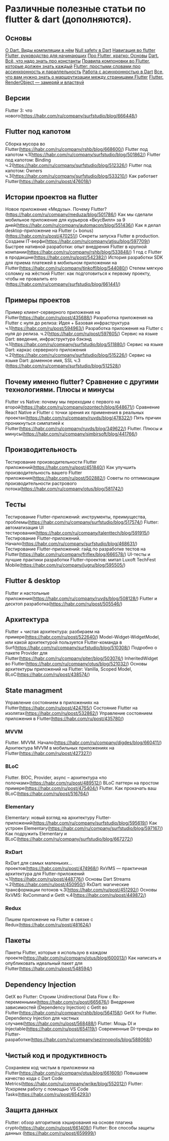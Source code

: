 # Различные полезные статьи по flutter & dart (дополняются).

## Основы
[О Dart. Виды компиляции в нём](https://surf.ru/pochemu-flutter-ispolzuet-dart-a-ne-kotlin-ili-javascript/)
[Null safety в Dart](https://habr.com/ru/post/513466/)
[Навигация во flutter](https://habr.com/ru/post/512072/)
[Flutter, руководство для начинающих](https://habr.com/ru/company/oleg-bunin/blog/460743/)
[Про Flutter, кратко: Основы](https://habr.com/ru/post/430918/)
[Dart. Всё, что надо знать про константы](https://habr.com/ru/post/501804/)
[Правила компоновки во Flutter, которые должен знать каждый](https://habr.com/ru/post/500210/)
[Flutter: простыми словами про ассинхронность и параллельность](https://habr.com/ru/post/654047/)
[Работа с асинхронностью в Dart](https://habr.com/ru/company/surfstudio/blog/539362/)
[Все, что вам нужно знать о маршрутизации между страницами Flutter](https://habr.com/ru/company/otus/blog/539190/)
[Flutter. RenderObject — замеряй и властвуй](https://habr.com/ru/company/surfstudio/blog/513070/)

## Версии
Flutter 3: что нового(https://habr.com/ru/company/surfstudio/blog/666448/)

## Flutter под капотом
Сборка мусора во Flutter(https://habr.com/ru/company/rshb/blog/668600/)
Flutter под капотом ч.1(https://habr.com/ru/company/surfstudio/blog/501862/)
Flutter под капотом: Binding ч.2(https://habr.com/ru/company/surfstudio/blog/512326/)
Flutter под капотом: Owners ч.3(https://habr.com/ru/company/surfstudio/blog/533210/)
Как работает Flutter(https://habr.com/ru/post/476018/)

## Истории проектов на flutter 
Новое приложение «Медузы». Почему Flutter?(https://habr.com/ru/company/meduza/blog/501786/)
Как мы сделали мобильное приложение для курьеров «ВкусВилл» за 9 дней(https://habr.com/ru/company/automacon/blog/551436/)
Как я делал desktop-приложение на Flutter (+ bonus)(https://habr.com/ru/post/470251/)
Секреты запуска Flutter в production. Создаем IT-верфи(https://habr.com/ru/company/atisu/blog/597709/)
Быстрее нативной разработки: опыт внедрения Flutter в крупной компании(https://habr.com/ru/company/rshb/blog/533848/)
1 год с Flutter в продакшне(https://habr.com/ru/post/542382/)
История разработки SDK для приема платежей в мобильном приложении на Flutter(https://habr.com/ru/company/tinkoff/blog/544080/)
Стелем мягкую соломку на жёсткий Flutter: как подготовиться к первому проекту, чтобы не провалить его (https://habr.com/ru/company/surfstudio/blog/661441/)

## Примеры проектов
Пример клиент-серверного приложения на Flutter(https://habr.com/ru/post/435688/)
Разработка приложения на Flutter с нуля до релиза: Идея + Базовая инфраструктура ч.1(https://habr.com/ru/post/594963/)
Разработка приложения на Flutter с нуля до релиза. ч.2(https://habr.com/ru/post/597605/)
Сервис на языке Dart: введение, инфраструктура бэкэнд ч.1(https://habr.com/ru/company/surfstudio/blog/511880/)
Сервис на языке Dart: каркас серверного приложения ч.2(https://habr.com/ru/company/surfstudio/blog/515226/)
Сервис на языке Dart: доменное имя, SSL ч.3 (https://habr.com/ru/company/surfstudio/blog/512528/)

## Почему именно flutter? Сравнение с другими технологиями. Плюсы и минусы
Flutter vs Native: почему мы переходим с первого на второй(https://habr.com/ru/company/ozontech/blog/648671/)
Сравнение React Native и Flutter с точки зрения их применения в реальных проектах(https://habr.com/ru/company/ruvds/blog/478322/)
Пять причин проникнуться симпатией к Flutter(https://habr.com/ru/company/ruvds/blog/349622/)
Flutter. Плюсы и минусы(https://habr.com/ru/company/simbirsoft/blog/441766/)

## Производительность 

Тестирование производительности Flutter приложений(https://habr.com/ru/post/451840/)
Как улучшить производительность вашего Flutter приложения(https://habr.com/ru/post/502882/)
Советы по оптимизации производительности растрового потока(https://habr.com/ru/company/otus/blog/581742/)

## Тесты

Тестирование Flutter-приложений: инструменты, преимущества, проблемы(https://habr.com/ru/company/surfstudio/blog/517574/)
Flutter: автоматизация UI тестирования(https://habr.com/ru/company/talenttech/blog/591915/)
Тестирование Flutter-приложений. Начало(https://habr.com/ru/company/surfstudio/blog/468631/)
Тестирование Flutter-приложений: гайд по разработке тестов на Flutter(https://habr.com/ru/company/friflex/blog/666578/)
UI-тесты и лучшие практики разработки Flutter-проектов: митап Luxoft TechFest Mobile(https://habr.com/ru/company/jugru/blog/595505/)


## Flutter & desktop

Flutter и настольные приложения(https://habr.com/ru/company/ruvds/blog/508128/)
Flutter и десктоп разработка(https://habr.com/ru/post/505546/)

## Архитектура

Flutter + чистая архитектура: разбираем на примере(https://habr.com/ru/post/522640/)
Model-Widget-WidgetModel, или какой архитектурой пользуется Flutter-команда в Surf(https://habr.com/ru/company/surfstudio/blog/510308/)
Подробно о пакете Provider для Flutter(https://habr.com/ru/company/piter/blog/503074/)
InheritedWidget во Flutter(https://habr.com/ru/company/otus/blog/521032/)
Основы архитектуры приложений на Flutter: Vanilla, Scoped Model, BLoC(https://habr.com/ru/post/438574/)

## State managment

Управление состоянием в приложениях на Flutter(https://habr.com/ru/post/424765/)
Состояние Flutter на изолятах(https://habr.com/ru/post/532862/)
Управление состоянием приложения в Flutter(https://habr.com/ru/post/435780/)
 
### MVVM 

Flutter. MVVM. Начало(https://habr.com/ru/company/digdes/blog/660411/)
Архитектура MVVM в мобильных приложениях на Flutter(https://habr.com/ru/post/427327/)

### BLoC

Flutter. BlOC, Provider, async – архитектура «по полочкам»(https://habr.com/ru/post/489512/)
BLoC паттерн на простом примере(https://habr.com/ru/post/475404/)
Flutter. Как прокачать ваш BLoC(https://habr.com/ru/post/516764/)

### Elementary

Elementary: новый взгляд на архитектуру Flutter-приложений(https://habr.com/ru/company/surfstudio/blog/595619/)
Как устроен Elementary(https://habr.com/ru/company/surfstudio/blog/597167/)
Как подружить Elementary и BLoC(https://habr.com/ru/company/surfstudio/blog/667272/)

### RxDart 
RxDart для самых маленьких… проектов(https://habr.com/ru/post/474968/)
RxVMS — практичная архитектура для Flutter-приложений ч.1(https://habr.com/ru/post/448776/)
Основы Dart Streams ч.2(https://habr.com/ru/post/450950/)
RxDart: магические трансформации потоков ч.3(https://habr.com/ru/post/451292/)
Основы RxVMS: RxCommand и GetIt ч.4(https://habr.com/ru/post/449872/)

### Redux
Пишем приложение на Flutter в связке с Redux(https://habr.com/ru/post/481624/)

## Пакеты 
Пакеты Flutter, которые я использую в каждом проекте(https://habr.com/ru/company/otus/blog/600013/)
Как написать и опубликовать идеальный пакет для Flutter(https://habr.com/ru/post/548594/)

## Dependency Injection
 
GetX во Flutter: Строим Unidirectional Data Flow с Rx-переменными(https://habr.com/ru/post/665676/)
Внедрение зависимостей (Dependency Injection) с GetIt во Flutter(https://habr.com/ru/company/rshb/blog/564158/)
GetX for Flutter. Dependency Injection для частных случаев(https://habr.com/ru/post/568488/)
Flutter: Мощь DI и Injectable(https://habr.com/ru/post/654119/)
Современные DI-тренды во Flutter-разработке(https://habr.com/ru/company/sezinnopolis/blog/588068/)

## Чистый код и продуктивность

Сохраняем код чистым в приложении на Flutter(https://habr.com/ru/company/otus/blog/661609/)
Повышаем качество кода с Dart Code Metrics(https://habr.com/ru/company/wrike/blog/552012/)
Flutter: Ускоряем работу с помощью VS Code Tasks(https://habr.com/ru/post/654293/)

## Защита данных
Flutter: обзор алгоритмов хэширования на основе плагина crypto(https://habr.com/ru/post/661409/)
Flutter: Все способы защиты данных (https://habr.com/ru/post/659999/)
